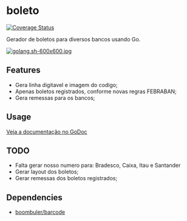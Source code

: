 # boleto
[![Coverage Status](https://img.shields.io/badge/coverage-50%25-brightgreen.svg)]()

Gerador de boletos para diversos bancos usando Go.

[![golang.sh-600x600.jpg](https://s27.postimg.org/coqxnki9f/golang_sh_600x600.jpg)](https://postimg.org/image/yb5y4lgtr/)

## Features
* Gera linha digitavel e imagem do codigo;
* Apenas boletos registrados, conforme novas regras FEBRABAN;
* Gera remessas para os bancos;

## Usage

[Veja a documentação no GoDoc](https://godoc.org/github.com/kezzbr/goboleto)

## TODO
* Falta gerar nosso numero para: Bradesco, Caixa, Itau e Santander
* Gerar layout dos boletos;
* Gerar remessas dos boletos registrados;

## Dependencies
* [boombuler/barcode](github.com/boombuler/barcode)
